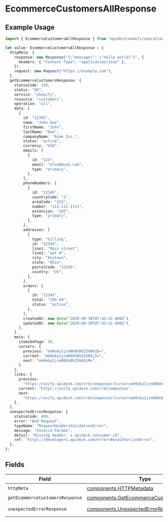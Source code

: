 # EcommerceCustomersAllResponse

## Example Usage

```typescript
import { EcommerceCustomersAllResponse } from "apideck/models/operations";

let value: EcommerceCustomersAllResponse = {
  httpMeta: {
    response: new Response("{\"message\": \"hello world\"}", {
      headers: { "Content-Type": "application/json" },
    }),
    request: new Request("https://example.com"),
  },
  getEcommerceCustomersResponse: {
    statusCode: 200,
    status: "OK",
    service: "shopify",
    resource: "customers",
    operation: "all",
    data: [
      {
        id: "12345",
        name: "John Doe",
        firstName: "John",
        lastName: "Doe",
        companyName: "Acme Inc.",
        status: "active",
        currency: "USD",
        emails: [
          {
            id: "123",
            email: "elon@musk.com",
            type: "primary",
          },
        ],
        phoneNumbers: [
          {
            id: "12345",
            countryCode: "1",
            areaCode: "323",
            number: "111-111-1111",
            extension: "105",
            type: "primary",
          },
        ],
        addresses: [
          {
            type: "billing",
            id: "12345",
            line1: "Main street",
            line2: "apt #",
            city: "Anytown",
            state: "Ohio",
            postalCode: "12345",
            country: "US",
          },
        ],
        orders: [
          {
            id: "12345",
            total: "199.99",
            status: "active",
          },
        ],
        createdAt: new Date("2020-09-30T07:43:32.000Z"),
        updatedAt: new Date("2020-09-30T07:43:32.000Z"),
      },
    ],
    meta: {
      itemsOnPage: 50,
      cursors: {
        previous: "em9oby1jcm06OnBhZ2U6OjE=",
        current: "em9oby1jcm06OnBhZ2U6OjI=",
        next: "em9oby1jcm06OnBhZ2U6OjM=",
      },
    },
    links: {
      previous:
        "https://unify.apideck.com/crm/companies?cursor=em9oby1jcm06OnBhZ2U6OjE%3D",
      current: "https://unify.apideck.com/crm/companies",
      next:
        "https://unify.apideck.com/crm/companies?cursor=em9oby1jcm06OnBhZ2U6OjM",
    },
  },
  unexpectedErrorResponse: {
    statusCode: 400,
    error: "Bad Request",
    typeName: "RequestHeadersValidationError",
    message: "Invalid Params",
    detail: "Missing Header: x-apideck-consumer-id",
    ref: "https://developers.apideck.com/errors#unauthorizederror",
  },
};
```

## Fields

| Field                                                                                                | Type                                                                                                 | Required                                                                                             | Description                                                                                          |
| ---------------------------------------------------------------------------------------------------- | ---------------------------------------------------------------------------------------------------- | ---------------------------------------------------------------------------------------------------- | ---------------------------------------------------------------------------------------------------- |
| `httpMeta`                                                                                           | [components.HTTPMetadata](../../models/components/httpmetadata.md)                                   | :heavy_check_mark:                                                                                   | N/A                                                                                                  |
| `getEcommerceCustomersResponse`                                                                      | [components.GetEcommerceCustomersResponse](../../models/components/getecommercecustomersresponse.md) | :heavy_minus_sign:                                                                                   | Customers                                                                                            |
| `unexpectedErrorResponse`                                                                            | [components.UnexpectedErrorResponse](../../models/components/unexpectederrorresponse.md)             | :heavy_minus_sign:                                                                                   | Unexpected error                                                                                     |